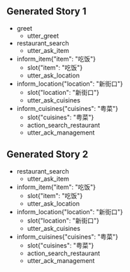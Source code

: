 
## Generated Story 1
* greet
    - utter_greet
* restaurant_search
    - utter_ask_item
* inform_item{"item": "吃饭"}
    - slot{"item": "吃饭"}
    - utter_ask_location    
* inform_location{"location": "新街口"}
    - slot{"location": "新街口"}
    - utter_ask_cuisines   
* inform_cuisines{"cuisines": "粤菜"}
    - slot{"cuisines": "粤菜"}
    - action_search_restaurant            
    - utter_ack_management



## Generated Story 2
* restaurant_search
    - utter_ask_item
* inform_item{"item": "吃饭"}
    - slot{"item": "吃饭"}
    - utter_ask_location    
* inform_location{"location": "新街口"}
    - slot{"location": "新街口"}
    - utter_ask_cuisines   
* inform_cuisines{"cuisines": "粤菜"}
    - slot{"cuisines": "粤菜"}
    - action_search_restaurant            
    - utter_ack_management